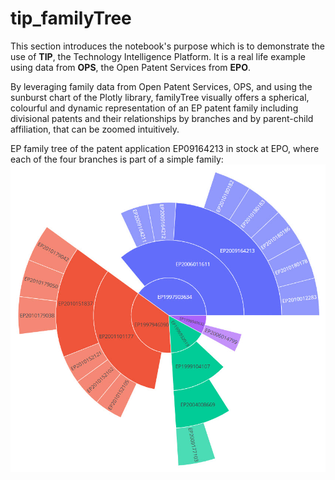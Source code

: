 # tip_familyTree
This section introduces the notebook's purpose which is to demonstrate the use of **TIP**, the Technology Intelligence Platform. It is a real life example using data from **OPS**, the Open Patent Services from **EPO**.

By leveraging family data from Open Patent Services, OPS, and using the sunburst chart of the Plotly library, familyTree visually offers a spherical, colourful and dynamic representation of an EP patent family including divisional patents and their relationships by branches and by parent-child affiliation, that can be zoomed intuitively. 

EP family tree of the patent application EP09164213 in stock at EPO, where each of the four branches is part of a simple family:
![](Images/EP09164213_EP_only.jpg)
